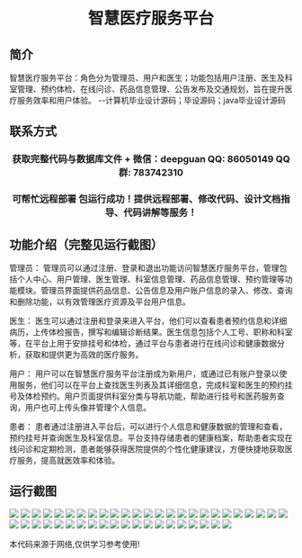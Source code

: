 <p><h1 align="center">智慧医疗服务平台</h1></p>

## 简介
智慧医疗服务平台：角色分为管理员、用户和医生；功能包括用户注册、医生及科室管理、预约体检、在线问诊、药品信息管理、公告发布及交通规划，旨在提升医疗服务效率和用户体验。    --计算机毕业设计源码；毕设源码；java毕业设计源码


## 联系方式
<p><h3 align="center">获取完整代码与数据库文件 + 微信：deepguan QQ: 86050149 QQ群: 783742310</h3></p>
<p><h3 align="center">可帮忙远程部署 包运行成功！提供远程部署、修改代码、设计文档指导、代码讲解等服务！</h3></p>

## 功能介绍（完整见运行截图）
管理员：
管理员可以通过注册、登录和退出功能访问智慧医疗服务平台，管理包括个人中心、用户管理、医生管理、科室信息管理、药品信息管理、预约管理等功能模块。管理员界面提供药品信息、公告信息及用户账户信息的录入、修改、查询和删除功能，以有效管理医疗资源及平台用户信息。

医生：
医生可以通过注册和登录来进入平台，他们可以查看患者预约信息和详细病历，上传体检报告，撰写和编辑诊断结果。医生信息包括个人工号、职称和科室等，在平台上用于安排挂号和体检，通过平台与患者进行在线问诊和健康数据分析，获取和提供更为高效的医疗服务。

用户：
用户可以在智慧医疗服务平台注册成为新用户，或通过已有账户登录以使用服务，他们可以在平台上查找医生列表及其详细信息，完成科室和医生的预约挂号及体检预约。用户页面提供科室分类与导航功能，帮助进行挂号和医药服务查询，用户也可上传头像并管理个人信息。

患者：
患者通过注册进入平台后，可以进行个人信息和健康数据的管理和查看，预约挂号并查询医生及科室信息。平台支持存储患者的健康档案，帮助患者实现在线问诊和定期检测，患者能够获得医院提供的个性化健康建议，方便快捷地获取医疗服务，提高就医效率和体验。


## 运行截图
![](https://bs-1329754181.cos.ap-shanghai.myqcloud.com/spring/SmartMedicalServicePlatform/img/001.jpg)
![](https://bs-1329754181.cos.ap-shanghai.myqcloud.com/spring/SmartMedicalServicePlatform/img/002.jpg)
![](https://bs-1329754181.cos.ap-shanghai.myqcloud.com/spring/SmartMedicalServicePlatform/img/003.jpg)
![](https://bs-1329754181.cos.ap-shanghai.myqcloud.com/spring/SmartMedicalServicePlatform/img/004.jpg)
![](https://bs-1329754181.cos.ap-shanghai.myqcloud.com/spring/SmartMedicalServicePlatform/img/005.jpg)
![](https://bs-1329754181.cos.ap-shanghai.myqcloud.com/spring/SmartMedicalServicePlatform/img/006.jpg)
![](https://bs-1329754181.cos.ap-shanghai.myqcloud.com/spring/SmartMedicalServicePlatform/img/007.jpg)
![](https://bs-1329754181.cos.ap-shanghai.myqcloud.com/spring/SmartMedicalServicePlatform/img/008.jpg)
![](https://bs-1329754181.cos.ap-shanghai.myqcloud.com/spring/SmartMedicalServicePlatform/img/009.jpg)
![](https://bs-1329754181.cos.ap-shanghai.myqcloud.com/spring/SmartMedicalServicePlatform/img/010.jpg)
![](https://bs-1329754181.cos.ap-shanghai.myqcloud.com/spring/SmartMedicalServicePlatform/img/011.jpg)
![](https://bs-1329754181.cos.ap-shanghai.myqcloud.com/spring/SmartMedicalServicePlatform/img/012.jpg)
![](https://bs-1329754181.cos.ap-shanghai.myqcloud.com/spring/SmartMedicalServicePlatform/img/013.jpg)
![](https://bs-1329754181.cos.ap-shanghai.myqcloud.com/spring/SmartMedicalServicePlatform/img/014.jpg)
![](https://bs-1329754181.cos.ap-shanghai.myqcloud.com/spring/SmartMedicalServicePlatform/img/015.jpg)
![](https://bs-1329754181.cos.ap-shanghai.myqcloud.com/spring/SmartMedicalServicePlatform/img/016.jpg)
![](https://bs-1329754181.cos.ap-shanghai.myqcloud.com/spring/SmartMedicalServicePlatform/img/017.jpg)
![](https://bs-1329754181.cos.ap-shanghai.myqcloud.com/spring/SmartMedicalServicePlatform/img/018.jpg)
![](https://bs-1329754181.cos.ap-shanghai.myqcloud.com/spring/SmartMedicalServicePlatform/img/019.jpg)
![](https://bs-1329754181.cos.ap-shanghai.myqcloud.com/spring/SmartMedicalServicePlatform/img/020.jpg)
![](https://bs-1329754181.cos.ap-shanghai.myqcloud.com/spring/SmartMedicalServicePlatform/img/021.jpg)
![](https://bs-1329754181.cos.ap-shanghai.myqcloud.com/spring/SmartMedicalServicePlatform/img/022.jpg)
![](https://bs-1329754181.cos.ap-shanghai.myqcloud.com/spring/SmartMedicalServicePlatform/img/023.jpg)
![](https://bs-1329754181.cos.ap-shanghai.myqcloud.com/spring/SmartMedicalServicePlatform/img/024.jpg)
![](https://bs-1329754181.cos.ap-shanghai.myqcloud.com/spring/SmartMedicalServicePlatform/img/025.jpg)
![](https://bs-1329754181.cos.ap-shanghai.myqcloud.com/spring/SmartMedicalServicePlatform/img/026.jpg)
![](https://bs-1329754181.cos.ap-shanghai.myqcloud.com/spring/SmartMedicalServicePlatform/img/027.jpg)
![](https://bs-1329754181.cos.ap-shanghai.myqcloud.com/spring/SmartMedicalServicePlatform/img/028.jpg)
![](https://bs-1329754181.cos.ap-shanghai.myqcloud.com/spring/SmartMedicalServicePlatform/img/029.jpg)
![](https://bs-1329754181.cos.ap-shanghai.myqcloud.com/spring/SmartMedicalServicePlatform/img/030.jpg)
![](https://bs-1329754181.cos.ap-shanghai.myqcloud.com/spring/SmartMedicalServicePlatform/img/031.jpg)
![](https://bs-1329754181.cos.ap-shanghai.myqcloud.com/spring/SmartMedicalServicePlatform/img/032.jpg)
![](https://bs-1329754181.cos.ap-shanghai.myqcloud.com/spring/SmartMedicalServicePlatform/img/033.jpg)
![](https://bs-1329754181.cos.ap-shanghai.myqcloud.com/spring/SmartMedicalServicePlatform/img/034.jpg)
![](https://bs-1329754181.cos.ap-shanghai.myqcloud.com/spring/SmartMedicalServicePlatform/img/035.jpg)
![](https://bs-1329754181.cos.ap-shanghai.myqcloud.com/spring/SmartMedicalServicePlatform/img/036.jpg)
![](https://bs-1329754181.cos.ap-shanghai.myqcloud.com/spring/SmartMedicalServicePlatform/img/037.jpg)
![](https://bs-1329754181.cos.ap-shanghai.myqcloud.com/spring/SmartMedicalServicePlatform/img/038.jpg)
![](https://bs-1329754181.cos.ap-shanghai.myqcloud.com/spring/SmartMedicalServicePlatform/img/039.jpg)
![](https://bs-1329754181.cos.ap-shanghai.myqcloud.com/spring/SmartMedicalServicePlatform/img/040.jpg)
![](https://bs-1329754181.cos.ap-shanghai.myqcloud.com/spring/SmartMedicalServicePlatform/img/041.jpg)
![](https://bs-1329754181.cos.ap-shanghai.myqcloud.com/spring/SmartMedicalServicePlatform/img/042.jpg)
![](https://bs-1329754181.cos.ap-shanghai.myqcloud.com/spring/SmartMedicalServicePlatform/img/043.jpg)
![](https://bs-1329754181.cos.ap-shanghai.myqcloud.com/spring/SmartMedicalServicePlatform/img/044.jpg)
![](https://bs-1329754181.cos.ap-shanghai.myqcloud.com/spring/SmartMedicalServicePlatform/img/045.jpg)

<p>本代码来源于网络,仅供学习参考使用!</p>
